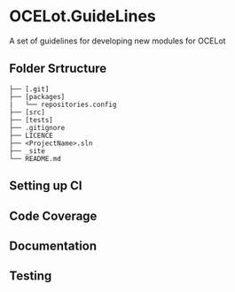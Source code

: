 # OCELot.GuideLines
A set of guidelines for developing new modules for OCELot

## Folder Srtructure ##
	├── [.git]
	├── [packages]
	|   └── repositories.config
	├── [src]
	├── [tests]
	├── .gitignore
	├── LICENCE
	├── <ProjectName>.sln
	├── _site
	└── README.md

## Setting up CI ##

## Code Coverage ##

## Documentation ##

## Testing ##